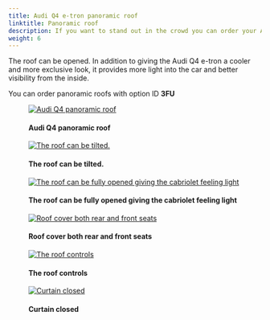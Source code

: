```yaml
---
title: Audi Q4 e-tron panoramic roof
linktitle: Panoramic roof
description: If you want to stand out in the crowd you can order your Audi Q4 e-tron with panoramic roof.
weight: 6
---
```

<!-- markdownlint-disable MD033 -->
The roof can be opened. In addition to giving the Audi Q4 e-tron a cooler and more exclusive look, it provides more light into the car and better visibility from the inside.

You can order panoramic roofs with option ID **3FU**

<figure>
    <a href="https://media.electrichasgoneaudi.net/multimedia/models/q4-e-tron/exterior/panoramicroof/panoramaroof.jpg">
        <img src="https://media.electrichasgoneaudi.net/multimedia/models/q4-e-tron/exterior/panoramicroof/panoramaroofs.jpg"
        alt="Audi Q4 panoramic roof" title="Audi Q4 panoramic roof">
    </a>
    <figcaption><h4>Audi Q4 panoramic roof</h4></figcaption>
</figure>

<figure>
    <a href="https://media.electrichasgoneaudi.net/multimedia/models/q4-e-tron/exterior/panoramicroof/openroof.jpg">
        <img src="https://media.electrichasgoneaudi.net/multimedia/models/q4-e-tron/exterior/panoramicroof/openroofs.jpg"
        alt="The roof can be tilted." title="The roof can be tilted.">
    </a>
    <figcaption><h4>The roof can be tilted.</h4></figcaption>
</figure>

<figure>
    <a href="https://media.electrichasgoneaudi.net/multimedia/models/q4-e-tron/exterior/panoramicroof/openroof_2.jpg">
        <img src="https://media.electrichasgoneaudi.net/multimedia/models/q4-e-tron/exterior/panoramicroof/openroof_2s.jpg"
        alt="The roof can be fully opened giving the cabriolet feeling light" title="The roof can be fully opened giving the cabriolet feeling light">
    </a>
    <figcaption><h4>The roof can be fully opened giving the cabriolet feeling light</h4></figcaption>
</figure>

<figure>
    <a href="https://media.electrichasgoneaudi.net/multimedia/models/q4-e-tron/exterior/panoramicroof/inside.jpg">
        <img src="https://media.electrichasgoneaudi.net/multimedia/models/q4-e-tron/exterior/panoramicroof/insides.jpg"
        alt="Roof cover both rear and front seats" title="Roof cover both rear and front seats">
    </a>
    <figcaption><h4>Roof cover both rear and front seats</h4></figcaption>
</figure>

<figure>
    <a href="https://media.electrichasgoneaudi.net/multimedia/models/q4-e-tron/exterior/panoramicroof/control.jpg">
        <img src="https://media.electrichasgoneaudi.net/multimedia/models/q4-e-tron/exterior/panoramicroof/controls.jpg"
        alt="The roof controls" title="The roof controls">
    </a>
    <figcaption><h4>The roof controls</h4></figcaption>
</figure>

<figure>
    <a href="https://media.electrichasgoneaudi.net/multimedia/models/q4-e-tron/exterior/panoramicroof/insideclosed.jpg">
        <img src="https://media.electrichasgoneaudi.net/multimedia/models/q4-e-tron/exterior/panoramicroof/insidecloseds.jpg"
        alt="Curtain closed" title="Curtain closed">
    </a>
    <figcaption><h4>Curtain closed</h4></figcaption>
</figure>
